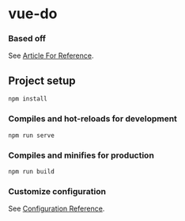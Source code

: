 # vue-do

### Based off
See [Article For Reference](https://medium.com/@dabit3/how-to-build-serverless-vue-applications-with-aws-amplify-67d16c79e9d6).

## Project setup
```
npm install
```

### Compiles and hot-reloads for development
```
npm run serve
```

### Compiles and minifies for production
```
npm run build
```

### Customize configuration
See [Configuration Reference](https://cli.vuejs.org/config/).
